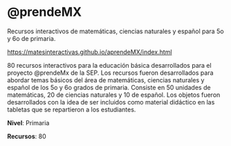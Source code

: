 # @prendeMX
Recursos interactivos de matemáticas, ciencias naturales y español para 5o y 6o de primaria.

https://matesinteractivas.github.io/aprendeMX/index.html

80 recursos interactivos para la educación básica desarrollados para el proyecto @prendeMx de la SEP. Los recursos fueron desarrollados para abordar temas básicos del área de matemáticas, ciencias naturales y español de los 5o y 6o grados de primaria. Consiste en 50 unidades de matemáticas, 20 de ciencias naturales y 10 de español. Los objetos fueron desarrollados con la idea de ser incluidos como material didáctico en las tabletas que se repartieron a los estudiantes.

**Nivel**: Primaria

**Recursos**: 80